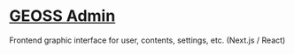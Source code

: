 # [GEOSS Admin](geoss-admin/README.md)

Frontend graphic interface for user, contents, settings, etc. (Next.js / React)
